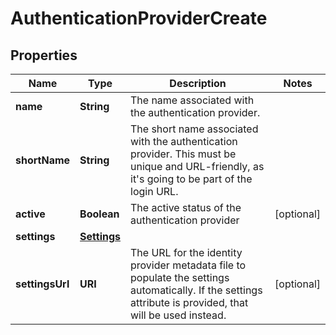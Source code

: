 

# AuthenticationProviderCreate


## Properties

| Name | Type | Description | Notes |
|------------ | ------------- | ------------- | -------------|
|**name** | **String** | The name associated with the authentication provider. |  |
|**shortName** | **String** | The short name associated with the authentication provider. This must be unique and URL-friendly, as it&#39;s going to be part of the login URL. |  |
|**active** | **Boolean** | The active status of the authentication provider |  [optional] |
|**settings** | [**Settings**](Settings.md) |  |  |
|**settingsUrl** | **URI** | The URL for the identity provider metadata file to populate the settings automatically. If the settings attribute is provided, that will be used instead. |  [optional] |



